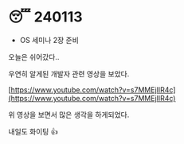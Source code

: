# 😴 240113

* OS 세미나 2장 준비

오늘은 쉬어갔다..

우연히 알게된 개발자 관련 영상을 보았다.

[https://www.youtube.com/watch?v=s7MMEjIlR4c](https://www.youtube.com/watch?v=s7MMEjIlR4c)

위 영상을 보면서 많은 생각을 하게되었다.

내일도 화이팅 :thumbsup:
